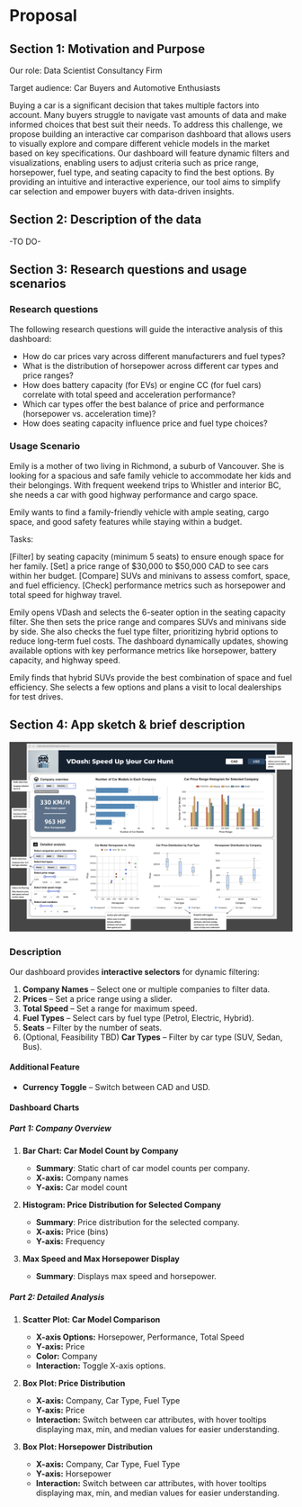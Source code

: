 # Proposal

## Section 1: Motivation and Purpose

Our role: Data Scientist Consultancy Firm

Target audience: Car Buyers and Automotive Enthusiasts

Buying a car is a significant decision that takes multiple factors into account. Many buyers struggle to navigate vast amounts of data and make informed choices that best suit their needs. To address this challenge, we propose building an interactive car comparison dashboard that allows users to visually explore and compare different vehicle models in the market based on key specifications. Our dashboard will feature dynamic filters and visualizations, enabling users to adjust criteria such as price range, horsepower, fuel type, and seating capacity to find the best options. By providing an intuitive and interactive experience, our tool aims to simplify car selection and empower buyers with data-driven insights.

## Section 2: Description of the data

-TO DO-

## Section 3: Research questions and usage scenarios

### Research questions

The following research questions will guide the interactive analysis of this dashboard:

- How do car prices vary across different manufacturers and fuel types?  
- What is the distribution of horsepower across different car types and price ranges?
- How does battery capacity (for EVs) or engine CC (for fuel cars) correlate with total speed and acceleration performance? 
- Which car types offer the best balance of price and performance (horsepower vs. acceleration time)?  
- How does seating capacity influence price and fuel type choices?

### Usage Scenario

Emily is a mother of two living in Richmond, a suburb of Vancouver. She is looking for a spacious and safe family vehicle to accommodate her kids and their belongings. With frequent weekend trips to Whistler and interior BC, she needs a car with good highway performance and cargo space.  

Emily wants to find a family-friendly vehicle with ample seating, cargo space, and good safety features while staying within a budget.  

Tasks:

[Filter] by seating capacity (minimum 5 seats) to ensure enough space for her family.
[Set] a price range of $30,000 to $50,000 CAD to see cars within her budget.
[Compare] SUVs and minivans to assess comfort, space, and fuel efficiency.
[Check] performance metrics such as horsepower and total speed for highway travel.

Emily opens VDash and selects the 6-seater option in the seating capacity filter. She then sets the price range and compares SUVs and minivans side by side. She also checks the fuel type filter, prioritizing hybrid options to reduce long-term fuel costs. The dashboard dynamically updates, showing available options with key performance metrics like horsepower, battery capacity, and highway speed.  

Emily finds that hybrid SUVs provide the best combination of space and fuel efficiency. She selects a few options and plans a visit to local dealerships for test drives. 

## Section 4: App sketch & brief description

![Dashboard](../img/sketch.png "App Sketch")

### Description

Our dashboard provides **interactive selectors** for dynamic filtering:

1. **Company Names** – Select one or multiple companies to filter data.
2. **Prices** – Set a price range using a slider.
3. **Total Speed** – Set a range for maximum speed.
4. **Fuel Types** – Select cars by fuel type (Petrol, Electric, Hybrid).
5. **Seats** – Filter by the number of seats.
6. (Optional, Feasibility TBD) **Car Types** – Filter by car type (SUV, Sedan, Bus).

#### Additional Feature

- **Currency Toggle** – Switch between CAD and USD.

#### Dashboard Charts

##### Part 1: Company Overview

1. **Bar Chart: Car Model Count by Company**
   - **Summary**: Static chart of car model counts per company.
   - **X-axis:** Company names
   - **Y-axis:** Car model count

2. **Histogram: Price Distribution for Selected Company**
   - **Summary**: Price distribution for the selected company.
   - **X-axis:** Price (bins)
   - **Y-axis:** Frequency

3. **Max Speed and Max Horsepower Display**
   - **Summary**: Displays max speed and horsepower.

##### Part 2: Detailed Analysis

1. **Scatter Plot: Car Model Comparison**
   - **X-axis Options:** Horsepower, Performance, Total Speed
   - **Y-axis:** Price
   - **Color:** Company
   - **Interaction:** Toggle X-axis options.

2. **Box Plot: Price Distribution**
   - **X-axis:** Company, Car Type, Fuel Type
   - **Y-axis:** Price
   - **Interaction:** Switch between car attributes, with hover tooltips displaying max, min, and median values for easier understanding.

3. **Box Plot: Horsepower Distribution**
   - **X-axis:** Company, Car Type, Fuel Type
   - **Y-axis:** Horsepower
   - **Interaction:** Switch between car attributes, with hover tooltips displaying max, min, and median values for easier understanding.
